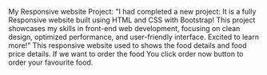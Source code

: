 My Responsive website Project: "I had completed a new project: It is a fully Responsive website built using HTML and CSS with Bootstrap! 
This project showcases my skills in front-end web development, focusing on clean design, optimized performance, and user-friendly interface.
Excited to learn more!" This responsive website used to shows the food details and food price details. If we want to order the food You click order now button to order your favourite food.
